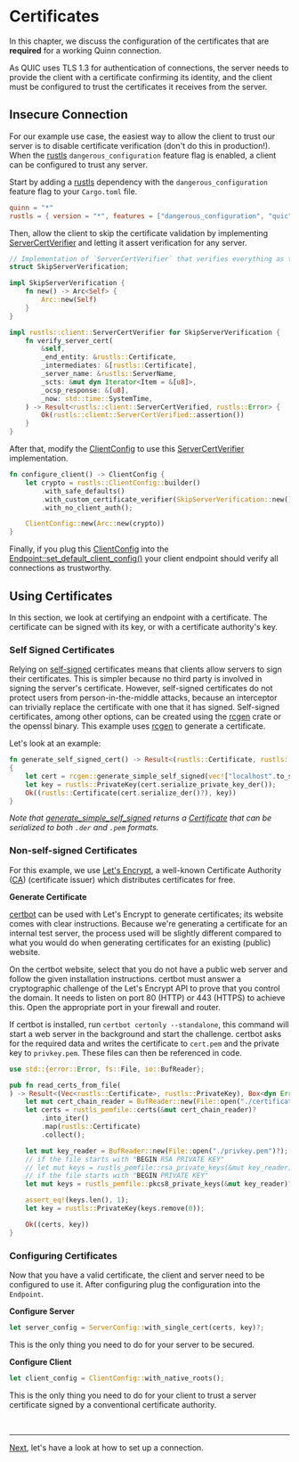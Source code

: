 # Certificates

In this chapter, we discuss the configuration of the certificates that are **required** for a working Quinn connection.

As QUIC uses TLS 1.3 for authentication of connections, the server needs to provide the client with a certificate confirming its identity, and the client must be configured to trust the certificates it receives from the server.

## Insecure Connection

For our example use case, the easiest way to allow the client to trust our server is to disable certificate verification (don't do this in production!).
When the [rustls][3] `dangerous_configuration` feature flag is enabled, a client can be configured to trust any server.

Start by adding a [rustls][3] dependency with the `dangerous_configuration` feature flag to your `Cargo.toml` file.

```toml
quinn = "*"
rustls = { version = "*", features = ["dangerous_configuration", "quic"] }
```

Then, allow the client to skip the certificate validation by implementing [ServerCertVerifier][ServerCertVerifier] and letting it assert verification for any server.

```rust
// Implementation of `ServerCertVerifier` that verifies everything as trustworthy.
struct SkipServerVerification;

impl SkipServerVerification {
    fn new() -> Arc<Self> {
        Arc::new(Self)
    }
}

impl rustls::client::ServerCertVerifier for SkipServerVerification {
    fn verify_server_cert(
        &self,
        _end_entity: &rustls::Certificate,
        _intermediates: &[rustls::Certificate],
        _server_name: &rustls::ServerName,
        _scts: &mut dyn Iterator<Item = &[u8]>,
        _ocsp_response: &[u8],
        _now: std::time::SystemTime,
    ) -> Result<rustls::client::ServerCertVerified, rustls::Error> {
        Ok(rustls::client::ServerCertVerified::assertion())
    }
}
```

After that, modify the [ClientConfig][ClientConfig] to use this [ServerCertVerifier][ServerCertVerifier] implementation.

```rust
fn configure_client() -> ClientConfig {
    let crypto = rustls::ClientConfig::builder()
        .with_safe_defaults()
        .with_custom_certificate_verifier(SkipServerVerification::new())
        .with_no_client_auth();

    ClientConfig::new(Arc::new(crypto))
}
```

Finally, if you plug this [ClientConfig][ClientConfig] into the [Endpoint::set_default_client_config()][set_default_client_config] your client endpoint should verify all connections as trustworthy.

## Using Certificates

In this section, we look at certifying an endpoint with a certificate.
The certificate can be signed with its key, or with a certificate authority's key.

### Self Signed Certificates

Relying on [self-signed][5] certificates means that clients allow servers to sign their certificates.
This is simpler because no third party is involved in signing the server's certificate.
However, self-signed certificates do not protect users from person-in-the-middle attacks, because an interceptor can trivially replace the certificate with one that it has signed. Self-signed certificates, among other options, can be created using the [rcgen][4] crate or the openssl binary.
This example uses [rcgen][4] to generate a certificate.

Let's look at an example:

```rust
fn generate_self_signed_cert() -> Result<(rustls::Certificate, rustls::PrivateKey), Box<dyn Error>>
{
    let cert = rcgen::generate_simple_self_signed(vec!["localhost".to_string()])?;
    let key = rustls::PrivateKey(cert.serialize_private_key_der());
    Ok((rustls::Certificate(cert.serialize_der()?), key))
}
```

*Note that [generate_simple_self_signed][generate_simple_self_signed] returns a [Certificate][2] that can be serialized to both `.der` and `.pem` formats.*

### Non-self-signed Certificates

For this example, we use [Let's Encrypt][6], a well-known Certificate Authority ([CA][1]) (certificate issuer) which distributes certificates for free.

**Generate Certificate**

[certbot][7] can be used with Let's Encrypt to generate certificates; its website comes with clear instructions.
Because we're generating a certificate for an internal test server, the process used will be slightly different compared to what you would do when generating certificates for an existing (public) website.

On the certbot website, select that you do not have a public web server and follow the given installation instructions.
certbot must answer a cryptographic challenge of the Let's Encrypt API to prove that you control the domain.
It needs to listen on port 80 (HTTP) or 443 (HTTPS) to achieve this. Open the appropriate port in your firewall and router.

If certbot is installed, run `certbot certonly --standalone`, this command will start a web server in the background and start the challenge.
certbot asks for the required data and writes the certificate to `cert.pem` and the private key to `privkey.pem`.
These files can then be referenced in code.

```rust
use std::{error::Error, fs::File, io::BufReader};

pub fn read_certs_from_file(
) -> Result<(Vec<rustls::Certificate>, rustls::PrivateKey), Box<dyn Error>> {
    let mut cert_chain_reader = BufReader::new(File::open("./certificates.pem")?);
    let certs = rustls_pemfile::certs(&mut cert_chain_reader)?
        .into_iter()
        .map(rustls::Certificate)
        .collect();

    let mut key_reader = BufReader::new(File::open("./privkey.pem")?);
    // if the file starts with "BEGIN RSA PRIVATE KEY"
    // let mut keys = rustls_pemfile::rsa_private_keys(&mut key_reader)?;
    // if the file starts with "BEGIN PRIVATE KEY"
    let mut keys = rustls_pemfile::pkcs8_private_keys(&mut key_reader)?;

    assert_eq!(keys.len(), 1);
    let key = rustls::PrivateKey(keys.remove(0));

    Ok((certs, key))
}
```

### Configuring Certificates

Now that you have a valid certificate, the client and server need to be configured to use it.
After configuring plug the configuration into the `Endpoint`.

**Configure Server**

```rust
let server_config = ServerConfig::with_single_cert(certs, key)?;
```

This is the only thing you need to do for your server to be secured.

**Configure Client**

```rust
let client_config = ClientConfig::with_native_roots();
```

This is the only thing you need to do for your client to trust a server certificate signed by a conventional certificate authority.

<br><hr>

[Next](set-up-connection.md), let's have a look at how to set up a connection.

[1]: https://en.wikipedia.org/wiki/Certificate_authority
[2]: https://en.wikipedia.org/wiki/Public_key_certificate
[3]: https://github.com/ctz/rustls
[4]: https://github.com/est31/rcgen
[5]: https://en.wikipedia.org/wiki/Self-signed_certificate#:~:text=In%20cryptography%20and%20computer%20security,a%20CA%20aim%20to%20provide.
[6]: https://letsencrypt.org/getting-started/
[7]: https://certbot.eff.org/instructions

[ClientConfig]: https://docs.rs/quinn/latest/quinn/struct.ClientConfig.html
[ServerCertVerifier]: https://docs.rs/rustls/latest/rustls/client/trait.ServerCertVerifier.html
[set_default_client_config]: https://docs.rs/quinn/latest/quinn/struct.Endpoint.html#method.set_default_client_config
[generate_simple_self_signed]: https://docs.rs/rcgen/latest/rcgen/fn.generate_simple_self_signed.html
[Certificate]: https://docs.rs/rcgen/latest/rcgen/struct.Certificate.html
